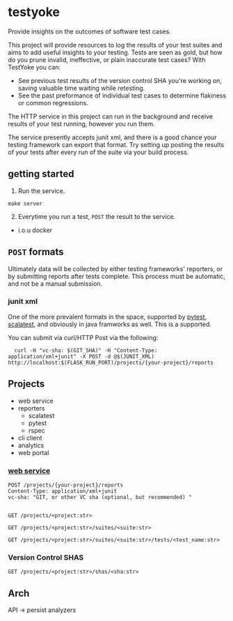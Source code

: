 # testyoke

Provide insights on the outcomes of software test cases.

This project will provide resources to log the results of your test suites and aims
to add useful insights to your testing. Tests are seen as gold, but how do you prune
invalid, ineffective, or plain inaccurate test cases? With TestYoke you can:

* See previous test results of the version control SHA you're working on, saving valuable time waiting while retesting.
* See the past preformance of individual test cases to determine flakiness or common regressions.

The HTTP service in this project can run in the background and receive results of 
your test running, however you run them.

The service presently accepts junit xml, and there is a good chance your testing framework 
can export that format.  Try setting up posting the results of your tests after every run
of the suite via your build process.


## getting started

1. Run the service.

```
make server
```

2. Everytime you run a test, `POST` the result to the service.
  - i.o.u docker

## `POST` formats

Ultimately data will be collected by either testing frameworks' reporters, or by submitting reports after
tests complete.  This process must be automatic, and not be a manual submission.

### junit xml

One of the more prevalent formats in the space, supported by [pytest](https://docs.pytest.org/en/latest/), [scalatest](), 
and obviously in java framworks as well.  This is a supported.

You can submit via curl/HTTP Post via the following:

```
  curl -H "vc-sha: $(GIT_SHA)" -H "Content-Type: application/xml+junit" -X POST -d @$(JUNIT_XML) http://localhost:$(FLASK_RUN_PORT)/projects/{your-project}/reports
```

## Projects

- web service
- reporters
  - scalatest
  - pytest
  - rspec
- cli client
- analytics
- web portal


### [web service](http://c.es/testharness/service)


```HTTP
POST /projects/{your-project}/reports
Content-Type: application/xml+junit
vc-sha: "GIT, or other VC sha (optional, but recommended) "


GET /projects/<project:str>

GET /projects/<project:str>/suites/<suite:str>

GET /projects/<project:str>/suites/<suite:str>/tests/<test_name:str>

```

### Version Control SHAS

```HTTP
GET /projects/<project:str>/shas/<sha:str>

```

## Arch

API -> persist
       analyzers
